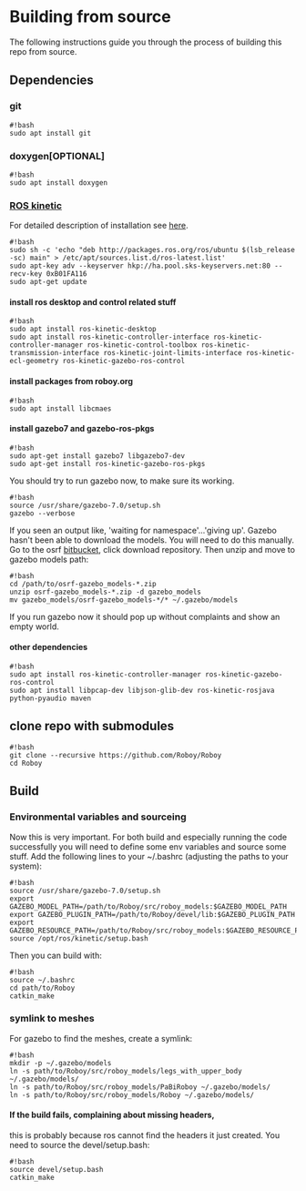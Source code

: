 # Building from source #
The following instructions guide you through the process of building this repo from source.
## Dependencies
### git 
```
#!bash
sudo apt install git
```
### doxygen[OPTIONAL]
```
#!bash
sudo apt install doxygen
```
### [ROS kinetic](http://wiki.ros.org/kinetic/)
For detailed description of installation see [here](http://wiki.ros.org/kinetic/Installation/Ubuntu). 
```
#!bash
sudo sh -c 'echo "deb http://packages.ros.org/ros/ubuntu $(lsb_release -sc) main" > /etc/apt/sources.list.d/ros-latest.list'
sudo apt-key adv --keyserver hkp://ha.pool.sks-keyservers.net:80 --recv-key 0xB01FA116
sudo apt-get update
```
#### install ros desktop and control related stuff
```
#!bash
sudo apt install ros-kinetic-desktop
sudo apt install ros-kinetic-controller-interface ros-kinetic-controller-manager ros-kinetic-control-toolbox ros-kinetic-transmission-interface ros-kinetic-joint-limits-interface ros-kinetic-ecl-geometry ros-kinetic-gazebo-ros-control 
```
#### install packages from roboy.org
```
#!bash
sudo apt install libcmaes
```
#### install gazebo7 and gazebo-ros-pkgs
```
#!bash
sudo apt-get install gazebo7 libgazebo7-dev
sudo apt-get install ros-kinetic-gazebo-ros-pkgs
```
You should try to run gazebo now, to make sure its working.
```
#!bash
source /usr/share/gazebo-7.0/setup.sh
gazebo --verbose
```
If you seen an output like, 'waiting for namespace'...'giving up'. Gazebo hasn't been able to download the models. You will need to do this manually. Go to the osrf [bitbucket](https://bitbucket.org/osrf/gazebo_models/downloads), click download repository. Then unzip and move to gazebo models path:
```
#!bash
cd /path/to/osrf-gazebo_models-*.zip
unzip osrf-gazebo_models-*.zip -d gazebo_models
mv gazebo_models/osrf-gazebo_models-*/* ~/.gazebo/models
```
If you run gazebo now it should pop up without complaints and show an empty world.

#### other dependencies
```
#!bash 
sudo apt install ros-kinetic-controller-manager ros-kinetic-gazebo-ros-control
sudo apt install libpcap-dev libjson-glib-dev ros-kinetic-rosjava python-pyaudio maven
```
## clone repo with submodules
```
#!bash
git clone --recursive https://github.com/Roboy/Roboy
cd Roboy
```
## Build
### Environmental variables and sourceing
Now this is very important. For both build and especially running the code successfully you will need to define some env variables and source some stuff. Add the following lines to your ~/.bashrc (adjusting the paths to your system):
```
#!bash
source /usr/share/gazebo-7.0/setup.sh
export GAZEBO_MODEL_PATH=/path/to/Roboy/src/roboy_models:$GAZEBO_MODEL_PATH
export GAZEBO_PLUGIN_PATH=/path/to/Roboy/devel/lib:$GAZEBO_PLUGIN_PATH
export GAZEBO_RESOURCE_PATH=/path/to/Roboy/src/roboy_models:$GAZEBO_RESOURCE_PATH
source /opt/ros/kinetic/setup.bash
```
Then you can build with:
```
#!bash
source ~/.bashrc
cd path/to/Roboy
catkin_make
```
### symlink to meshes
For gazebo to find the meshes, create a symlink:
```
#!bash
mkdir -p ~/.gazebo/models
ln -s path/to/Roboy/src/roboy_models/legs_with_upper_body ~/.gazebo/models/
ln -s path/to/Roboy/src/roboy_models/PaBiRoboy ~/.gazebo/models/
ln -s path/to/Roboy/src/roboy_models/Roboy ~/.gazebo/models/
```
#### If the build fails, complaining about missing headers,
this is probably because ros cannot find the headers it just created. You need to source the devel/setup.bash:
```
#!bash
source devel/setup.bash
catkin_make
```

